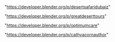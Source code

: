 "https://developer.blender.org/p/desertsafaridubaiz"

"https://developer.blender.org/p/greatdeserttours"

 
"https://developer.blender.org/p/optimumcare"


"https://developer.blender.org/p/cathyacornauthor"


 
